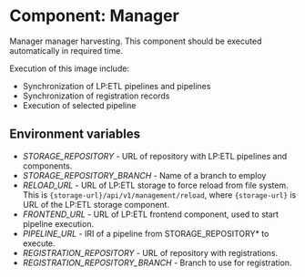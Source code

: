 # Component:  Manager 
Manager manager harvesting.
This component should be executed automatically in required time.

Execution of this image include:
* Synchronization of LP:ETL pipelines and pipelines
* Synchronization of registration records
* Execution of selected pipeline

## Environment variables
* *STORAGE_REPOSITORY* - URL of repository with LP:ETL pipelines and components.
* *STORAGE_REPOSITORY_BRANCH* - Name of a branch to employ
* *RELOAD_URL* - URL of LP:ETL storage to force reload from file system. 
  This is ```{storage-url}/api/v1/management/reload```, where ```{storage-url}``` is URL of the LP:ETL storage component.
* *FRONTEND_URL* - URL of LP:ETL frontend component, used to start pipeline execution.  
* *PIPELINE_URL* - IRI of a pipeline from STORAGE_REPOSITORY* to execute.
* *REGISTRATION_REPOSITORY* - URL of repository with registrations.
* *REGISTRATION_REPOSITORY_BRANCH* - Branch to use for registration.
